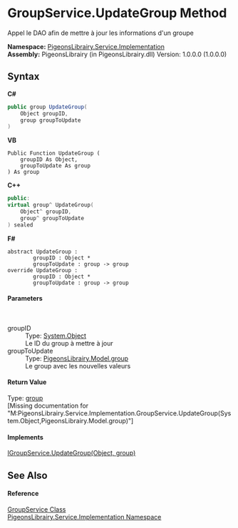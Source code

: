 # GroupService.UpdateGroup Method 
 

Appel le DAO afin de mettre à jour les informations d'un groupe

**Namespace:**&nbsp;<a href="61ea8cdd-bbb0-4640-7fbb-d4c259f85123">PigeonsLibrairy.Service.Implementation</a><br />**Assembly:**&nbsp;PigeonsLibrairy (in PigeonsLibrairy.dll) Version: 1.0.0.0 (1.0.0.0)

## Syntax

**C#**<br />
``` C#
public group UpdateGroup(
	Object groupID,
	group groupToUpdate
)
```

**VB**<br />
``` VB
Public Function UpdateGroup ( 
	groupID As Object,
	groupToUpdate As group
) As group
```

**C++**<br />
``` C++
public:
virtual group^ UpdateGroup(
	Object^ groupID, 
	group^ groupToUpdate
) sealed
```

**F#**<br />
``` F#
abstract UpdateGroup : 
        groupID : Object * 
        groupToUpdate : group -> group 
override UpdateGroup : 
        groupID : Object * 
        groupToUpdate : group -> group 
```


#### Parameters
&nbsp;<dl><dt>groupID</dt><dd>Type: <a href="http://msdn2.microsoft.com/en-us/library/e5kfa45b" target="_blank">System.Object</a><br />Le ID du group à mettre à jour</dd><dt>groupToUpdate</dt><dd>Type: <a href="30daa006-0f38-7d8e-5d44-43f8187b044c">PigeonsLibrairy.Model.group</a><br />Le group avec les nouvelles valeurs</dd></dl>

#### Return Value
Type: <a href="30daa006-0f38-7d8e-5d44-43f8187b044c">group</a><br />\[Missing <returns> documentation for "M:PigeonsLibrairy.Service.Implementation.GroupService.UpdateGroup(System.Object,PigeonsLibrairy.Model.group)"\]

#### Implements
<a href="4a7786e5-969b-7c7c-06dc-642539a206e8">IGroupService.UpdateGroup(Object, group)</a><br />

## See Also


#### Reference
<a href="c93708a9-e06b-e1e2-8b57-bc4e00cafbf2">GroupService Class</a><br /><a href="61ea8cdd-bbb0-4640-7fbb-d4c259f85123">PigeonsLibrairy.Service.Implementation Namespace</a><br />